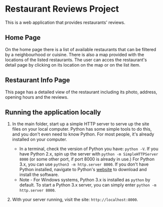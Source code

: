 # Restaurant Reviews Project

This is a web application that provides restaurants' reviews.

## Home Page

On the home page there is a list of available restaurants that can be filtered by a neighbourhood or cuisine. There is also a map provided with the locations of the listed restaurants. The user can acces the restaurant's detail page by clicking on its location on the map or on the list item. 

## Restaurant Info Page

This page has a detailed view of the restaurant including its photo, address, opening hours and the reviews.

## Running the application locally

1. In the main folder, start up a simple HTTP server to serve up the site files on your local computer. Python has some simple tools to do this, and you don't even need to know Python. For most people, it's already installed on your computer.

    * In a terminal, check the version of Python you have: `python -V`. If you have Python 2.x, spin up the server with `python -m SimpleHTTPServer 8000` (or some other port, if port 8000 is already in use.) For Python 3.x, you can use `python3 -m http.server 8000`. If you don't have Python installed, navigate to Python's [website](https://www.python.org/) to download and install the software.
   * Note -  For Windows systems, Python 3.x is installed as `python` by default. To start a Python 3.x server, you can simply enter `python -m http.server 8000`.
2. With your server running, visit the site: `http://localhost:8000`.